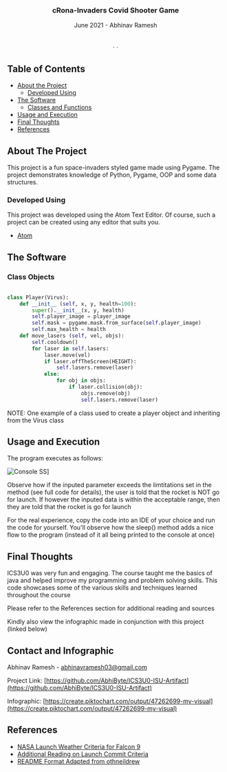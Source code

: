   <h3 align="center">cRona-Invaders Covid Shooter Game</h3>

  <p align="center">
    June 2021 - Abhinav Ramesh
    <br />
    <a href=""><strong></strong></a>
    <br />
    <br />
    <a href=""></a>
    ·
    <a href=""></a>
    ·
    <a href=""></a>
  </p>
</p>



<!-- TABLE OF CONTENTS -->
## Table of Contents

* [About the Project](#about-the-project)
  * [Developed Using](#developed-using)
* [The Software](#the-software)
  * [Classes and Functions](#class-objects)
* [Usage and Execution](#usage-and-execution)
* [Final Thoughts](#final-thoughts)
* [References](#references)




<!-- ABOUT THE PROJECT -->
## About The Project

This project is a fun space-invaders styled game made using Pygame. The project demonstrates knowledge of Python, Pygame, OOP and some data structures. 
### Developed Using
This project was developed using the Atom Text Editor. Of course, such a project can be created using any editor that suits you.
* [Atom](https://atom.io/)


<!-- GETTING STARTED -->


## The Software

### Class Objects


```python
	 
class Player(Virus):
    def __init__ (self, x, y, health=100):
        super().__init__(x, y, health)
        self.player_image = player_image
        self.mask = pygame.mask.from_surface(self.player_image)
        self.max_health = health
    def move_lasers (self, vel, objs):
        self.cooldown()
        for laser in self.lasers:
            laser.move(vel)
            if laser.offTheScreen(HEIGHT):
                self.lasers.remove(laser)
            else:
                for obj in objs:
                    if laser.collision(obj):
                        objs.remove(obj)
                        self.lasers.remove(laser)
```
NOTE: One example of a class used to create a player object and inheriting from the Virus class

## Usage and Execution

The program executes as follows: 

![Console SS](https://i.postimg.cc/ryBxF8DC/hiii.png)]

Observe how if the inputed parameter exceeds the limtitations set in the method (see full code for details), the user is told that the rocket is NOT go for launch. If however the inputed data is within the acceptable range, then they are told that the rocket is go for launch

For the real experience, copy the code into an IDE of your choice and run the code for yourself. You'll observe how the sleep() method adds a nice flow to the program (instead of it all being printed to the console at once)




## Final Thoughts
ICS3U0 was very fun and engaging. The course taught me the basics of java and helped improve my programming and problem solving skills. This code showcases some of the various skills and techniques learned throughout the course

Please refer to the References section for additional reading and sources

Kindly also view the infographic made in conjunction with this project (linked below)


## Contact and Infographic

Abhinav Ramesh - [](abhinavramesh03@gmail.com) abhinavramesh03@gmail.com

Project Link: [https://github.com/AbhiByte/ICS3U0-ISU-Artifact](https://github.com/AbhiByte/ICS3U0-ISU-Artifact)

Infographic: [https://create.piktochart.com/output/47262699-my-visual](https://create.piktochart.com/output/47262699-my-visual)




## References
* [NASA Launch Weather Criteria for Falcon 9](https://www.nasa.gov/pdf/649911main_051612_falcon9_weather_criteria.pdf)
* [Additional Reading on Launch Commit Criteria](https://en.wikipedia.org/wiki/Launch_commit_criteria)
* [README Format Adapted from othneildrew](https://github.com/othneildrew/Best-README-Template.git)

